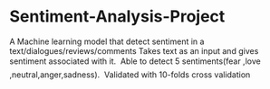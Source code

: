 # Sentiment-Analysis-Project
 A Machine learning model that detect sentiment in a text/dialogues/reviews/comments
Takes text as an input and gives sentiment associated with it.
 Able to detect 5 sentiments(fear ,love ,neutral,anger,sadness).
 Validated with 10-folds cross validation
